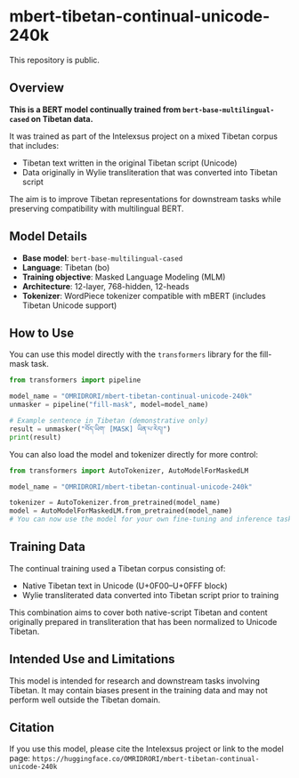 
# mbert-tibetan-continual-unicode-240k

This repository is public.

## Overview
**This is a BERT model continually trained from `bert-base-multilingual-cased` on Tibetan data.**

It was trained as part of the Intelexsus project on a mixed Tibetan corpus that includes:
- Tibetan text written in the original Tibetan script (Unicode)
- Data originally in Wylie transliteration that was converted into Tibetan script

The aim is to improve Tibetan representations for downstream tasks while preserving compatibility with multilingual BERT.

## Model Details
- **Base model**: `bert-base-multilingual-cased`
- **Language**: Tibetan (bo)
- **Training objective**: Masked Language Modeling (MLM)
- **Architecture**: 12-layer, 768-hidden, 12-heads
- **Tokenizer**: WordPiece tokenizer compatible with mBERT (includes Tibetan Unicode support)

## How to Use
You can use this model directly with the `transformers` library for the fill-mask task.

```python
from transformers import pipeline

model_name = "OMRIDRORI/mbert-tibetan-continual-unicode-240k"
unmasker = pipeline("fill-mask", model=model_name)

# Example sentence in Tibetan (demonstrative only)
result = unmasker("བོད་ཡིག་ [MASK] ཡིན་པ་རེད།")
print(result)
```

You can also load the model and tokenizer directly for more control:

```python
from transformers import AutoTokenizer, AutoModelForMaskedLM

model_name = "OMRIDRORI/mbert-tibetan-continual-unicode-240k"

tokenizer = AutoTokenizer.from_pretrained(model_name)
model = AutoModelForMaskedLM.from_pretrained(model_name)
# You can now use the model for your own fine-tuning and inference tasks.
```

## Training Data
The continual training used a Tibetan corpus consisting of:
- Native Tibetan text in Unicode (U+0F00–U+0FFF block)
- Wylie transliterated data converted into Tibetan script prior to training

This combination aims to cover both native-script Tibetan and content originally prepared in transliteration that has been normalized to Unicode Tibetan.

## Intended Use and Limitations
This model is intended for research and downstream tasks involving Tibetan. It may contain biases present in the training data and may not perform well outside the Tibetan domain.

## Citation
If you use this model, please cite the Intelexsus project or link to the model page: `https://huggingface.co/OMRIDRORI/mbert-tibetan-continual-unicode-240k`
